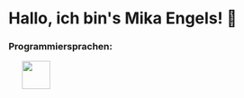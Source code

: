 <h1>Hallo, ich bin's Mika Engels! 👋</h1>
<h3>Programmiersprachen:</h3>
<ol>
  <img src="https://upload.wikimedia.org/wikipedia/commons/thumb/c/cf/Lua-Logo.svg/947px-Lua-Logo.svg.png" width=50 height=50>
</ol>


<!---
LordAgent/LordAgent is a ✨ special ✨ repository because its `README.md` (this file) appears on your GitHub profile.
You can click the Preview link to take a look at your changes.
--->
